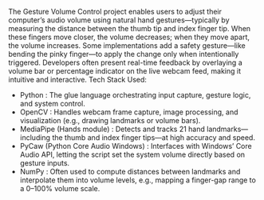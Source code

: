 The Gesture Volume Control project enables users to adjust their computer’s audio volume using natural hand gestures—typically by measuring the distance between the thumb tip and index finger tip. When these fingers move closer, the volume decreases; when they move apart, the volume increases. Some implementations add a safety gesture—like bending the pinky finger—to apply the change only when intentionally triggered.
Developers often present real-time feedback by overlaying a volume bar or percentage indicator on the live webcam feed, making it intuitive and interactive.
Tech Stack Used:
* Python : The glue language orchestrating input capture, gesture logic, and system control.
* OpenCV : Handles webcam frame capture, image processing, and visualization (e.g., drawing landmarks or volume bars).
* MediaPipe (Hands module) : Detects and tracks 21 hand landmarks—including the thumb and index finger tips—at high accuracy and speed.
* PyCaw (Python Core Audio Windows) : Interfaces with Windows’ Core Audio API, letting the script set the system volume directly based on gesture inputs.
* NumPy : Often used to compute distances between landmarks and interpolate them into volume levels, e.g., mapping a finger-gap range to a 0–100% volume scale.

